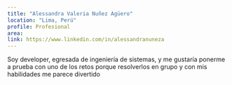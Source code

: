 ```yaml
---
title: "Alessandra Valeria Nuñez Agüero"
location: "Lima, Perú"
profile: Profesional
area: 
link: https://www.linkedin.com/in/alessandranuneza
---
```


Soy developer, egresada de ingeniería de sistemas, y me gustaría ponerme a prueba con uno de los retos porque resolverlos en grupo y con mis habilidades me parece divertido